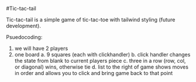 #Tic-tac-tail

Tic-tac-tail is a simple game of tic-tac-toe with tailwind styling (future development).

Psuedocoding:

1) we will have 2 players
2) one board
  a. 9 squares (each with clickhandler)
  b. click handler changes the state from blank to current players piece
  c. three in a row (row, col, or diagonal) wins, otherwise tie
  d. list to the right of game shows moves in order and allows you to click and bring game back to that point
